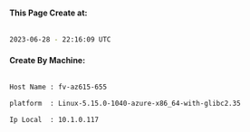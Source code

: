 
   
#### This Page Create at:

```bash

2023-06-28 - 22:16:09 UTC

```

#### Create By Machine:

```bash

Host Name : fv-az615-655

platform  : Linux-5.15.0-1040-azure-x86_64-with-glibc2.35

Ip Local  : 10.1.0.117

```

